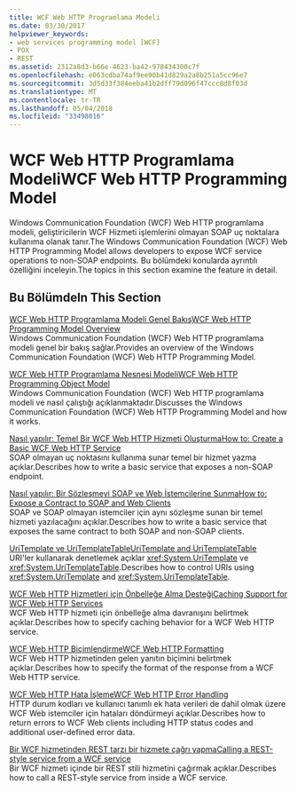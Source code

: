 ```yaml
---
title: WCF Web HTTP Programlama Modeli
ms.date: 03/30/2017
helpviewer_keywords:
- web services programming model [WCF]
- POX
- REST
ms.assetid: 2312a8d3-b66e-4623-ba42-978434300c7f
ms.openlocfilehash: e063cdba74af9ee90b41d829a2a8b251a5cc96e7
ms.sourcegitcommit: 3d5d33f384eeba41b2dff79d096f47ccc8d8f03d
ms.translationtype: MT
ms.contentlocale: tr-TR
ms.lasthandoff: 05/04/2018
ms.locfileid: "33498016"
---
```

# <a name="wcf-web-http-programming-model"></a><span data-ttu-id="ab1e4-102">WCF Web HTTP Programlama Modeli</span><span class="sxs-lookup"><span data-stu-id="ab1e4-102">WCF Web HTTP Programming Model</span></span>
<span data-ttu-id="ab1e4-103">Windows Communication Foundation (WCF) Web HTTP programlama modeli, geliştiricilerin WCF Hizmeti işlemlerini olmayan SOAP uç noktalara kullanıma olanak tanır.</span><span class="sxs-lookup"><span data-stu-id="ab1e4-103">The Windows Communication Foundation (WCF) Web HTTP Programming Model allows developers to expose WCF service operations to non-SOAP endpoints.</span></span> <span data-ttu-id="ab1e4-104">Bu bölümdeki konularda ayrıntılı özelliğini inceleyin.</span><span class="sxs-lookup"><span data-stu-id="ab1e4-104">The topics in this section examine the feature in detail.</span></span>  
  
## <a name="in-this-section"></a><span data-ttu-id="ab1e4-105">Bu Bölümde</span><span class="sxs-lookup"><span data-stu-id="ab1e4-105">In This Section</span></span>  
 [<span data-ttu-id="ab1e4-106">WCF Web HTTP Programlama Modeli Genel Bakış</span><span class="sxs-lookup"><span data-stu-id="ab1e4-106">WCF Web HTTP Programming Model Overview</span></span>](../../../../docs/framework/wcf/feature-details/wcf-web-http-programming-model-overview.md)  
 <span data-ttu-id="ab1e4-107">Windows Communication Foundation (WCF) Web HTTP programlama modeli genel bir bakış sağlar.</span><span class="sxs-lookup"><span data-stu-id="ab1e4-107">Provides an overview of the Windows Communication Foundation (WCF) Web HTTP Programming Model.</span></span>  
  
 [<span data-ttu-id="ab1e4-108">WCF Web HTTP Programlama Nesnesi Modeli</span><span class="sxs-lookup"><span data-stu-id="ab1e4-108">WCF Web HTTP Programming Object Model</span></span>](../../../../docs/framework/wcf/feature-details/wcf-web-http-programming-object-model.md)  
 <span data-ttu-id="ab1e4-109">Windows Communication Foundation (WCF) Web HTTP programlama modeli ve nasıl çalıştığı açıklanmaktadır.</span><span class="sxs-lookup"><span data-stu-id="ab1e4-109">Discusses the Windows Communication Foundation (WCF) Web HTTP Programming Model and how it works.</span></span>  
  
 [<span data-ttu-id="ab1e4-110">Nasıl yapılır: Temel Bir WCF Web HTTP Hizmeti Oluşturma</span><span class="sxs-lookup"><span data-stu-id="ab1e4-110">How to: Create a Basic WCF Web HTTP Service</span></span>](../../../../docs/framework/wcf/feature-details/how-to-create-a-basic-wcf-web-http-service.md)  
 <span data-ttu-id="ab1e4-111">SOAP olmayan uç noktasını kullanıma sunar temel bir hizmet yazma açıklar.</span><span class="sxs-lookup"><span data-stu-id="ab1e4-111">Describes how to write a basic service that exposes a non-SOAP endpoint.</span></span>  
  
 [<span data-ttu-id="ab1e4-112">Nasıl yapılır: Bir Sözleşmeyi SOAP ve Web İstemcilerine Sunma</span><span class="sxs-lookup"><span data-stu-id="ab1e4-112">How to: Expose a Contract to SOAP and Web Clients</span></span>](../../../../docs/framework/wcf/feature-details/how-to-expose-a-contract-to-soap-and-web-clients.md)  
 <span data-ttu-id="ab1e4-113">SOAP ve SOAP olmayan istemciler için aynı sözleşme sunan bir temel hizmeti yazılacağını açıklar.</span><span class="sxs-lookup"><span data-stu-id="ab1e4-113">Describes how to write a basic service that exposes the same contract to both SOAP and non-SOAP clients.</span></span>  
  
 [<span data-ttu-id="ab1e4-114">UriTemplate ve UriTemplateTable</span><span class="sxs-lookup"><span data-stu-id="ab1e4-114">UriTemplate and UriTemplateTable</span></span>](../../../../docs/framework/wcf/feature-details/uritemplate-and-uritemplatetable.md)  
 <span data-ttu-id="ab1e4-115">URI'ler kullanarak denetlemek açıklar <xref:System.UriTemplate> ve <xref:System.UriTemplateTable>.</span><span class="sxs-lookup"><span data-stu-id="ab1e4-115">Describes how to control URIs using <xref:System.UriTemplate> and <xref:System.UriTemplateTable>.</span></span>  
  
 [<span data-ttu-id="ab1e4-116">WCF Web HTTP Hizmetleri için Önbelleğe Alma Desteği</span><span class="sxs-lookup"><span data-stu-id="ab1e4-116">Caching Support for WCF Web HTTP Services</span></span>](../../../../docs/framework/wcf/feature-details/caching-support-for-wcf-web-http-services.md)  
 <span data-ttu-id="ab1e4-117">WCF Web HTTP hizmeti için önbelleğe alma davranışını belirtmek açıklar.</span><span class="sxs-lookup"><span data-stu-id="ab1e4-117">Describes how to specify caching behavior for a WCF Web HTTP service.</span></span>  
  
 [<span data-ttu-id="ab1e4-118">WCF Web HTTP Biçimlendirme</span><span class="sxs-lookup"><span data-stu-id="ab1e4-118">WCF Web HTTP Formatting</span></span>](../../../../docs/framework/wcf/feature-details/wcf-web-http-formatting.md)  
 <span data-ttu-id="ab1e4-119">WCF Web HTTP hizmetinden gelen yanıtın biçimini belirtmek açıklar.</span><span class="sxs-lookup"><span data-stu-id="ab1e4-119">Describes how to specify the format of the response from a WCF Web HTTP service.</span></span>  
  
 [<span data-ttu-id="ab1e4-120">WCF Web HTTP Hata İşleme</span><span class="sxs-lookup"><span data-stu-id="ab1e4-120">WCF Web HTTP Error Handling</span></span>](../../../../docs/framework/wcf/feature-details/wcf-web-http-error-handling.md)  
 <span data-ttu-id="ab1e4-121">HTTP durum kodları ve kullanıcı tanımlı ek hata verileri de dahil olmak üzere WCF Web istemciler için hataları döndürmeyi açıklar.</span><span class="sxs-lookup"><span data-stu-id="ab1e4-121">Describes how to return errors to WCF Web clients including HTTP status codes and additional user-defined error data.</span></span>  
  
 [<span data-ttu-id="ab1e4-122">Bir WCF hizmetinden REST tarzı bir hizmete çağrı yapma</span><span class="sxs-lookup"><span data-stu-id="ab1e4-122">Calling a REST-style service from a WCF service</span></span>](../../../../docs/framework/wcf/feature-details/calling-a-rest-style-service-from-a-wcf-service.md)  
 <span data-ttu-id="ab1e4-123">Bir WCF hizmeti içinde bir REST stili hizmetini çağırmak açıklar.</span><span class="sxs-lookup"><span data-stu-id="ab1e4-123">Describes how to call a REST-style service from inside a WCF service.</span></span>
